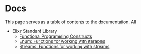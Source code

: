 # Docs

This page serves as a table of contents to the documentation. All

* Elixir Standard Library
  * [Functional Programming Constructs](docs/fpc.md)
  * [Enum: Functions for working with iterables](docs/enum.md)
  * [Streams: Functions for working with streams](docs/stream.md)
